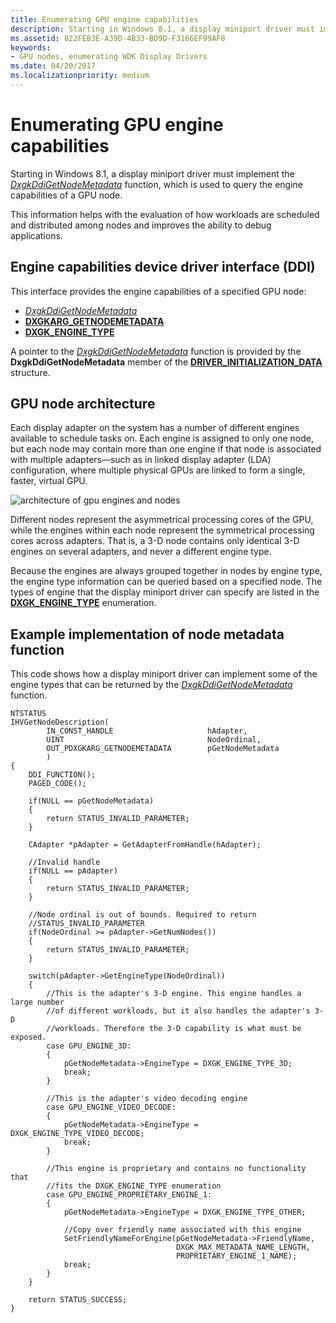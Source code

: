 ```yaml
---
title: Enumerating GPU engine capabilities
description: Starting in Windows 8.1, a display miniport driver must implement the DxgkDdiGetNodeMetadata function, which is used to query the engine capabilities of a GPU node.
ms.assetid: 822FEB3E-A39D-4B33-BD9D-F3166EF99AF8
keywords:
- GPU nodes, enumerating WDK Display Drivers
ms.date: 04/20/2017
ms.localizationpriority: medium
---
```


# Enumerating GPU engine capabilities


Starting in Windows 8.1, a display miniport driver must implement the [*DxgkDdiGetNodeMetadata*](https://msdn.microsoft.com/library/windows/hardware/dn265415) function, which is used to query the engine capabilities of a GPU node.

This information helps with the evaluation of how workloads are scheduled and distributed among nodes and improves the ability to debug applications.

## <span id="Engine_capabilities_device_driver_interface__DDI_"></span><span id="engine_capabilities_device_driver_interface__ddi_"></span><span id="ENGINE_CAPABILITIES_DEVICE_DRIVER_INTERFACE__DDI_"></span>Engine capabilities device driver interface (DDI)


This interface provides the engine capabilities of a specified GPU node:

-   [*DxgkDdiGetNodeMetadata*](https://msdn.microsoft.com/library/windows/hardware/dn265415)
-   [**DXGKARG\_GETNODEMETADATA**](https://msdn.microsoft.com/library/windows/hardware/dn265405)
-   [**DXGK\_ENGINE\_TYPE**](https://msdn.microsoft.com/library/windows/hardware/dn265417)

A pointer to the [*DxgkDdiGetNodeMetadata*](https://msdn.microsoft.com/library/windows/hardware/dn265415) function is provided by the **DxgkDdiGetNodeMetadata** member of the [**DRIVER\_INITIALIZATION\_DATA**](https://msdn.microsoft.com/library/windows/hardware/ff556169) structure.

## <span id="GPU_node_architecture"></span><span id="gpu_node_architecture"></span><span id="GPU_NODE_ARCHITECTURE"></span>GPU node architecture


Each display adapter on the system has a number of different engines available to schedule tasks on. Each engine is assigned to only one node, but each node may contain more than one engine if that node is associated with multiple adapters—such as in linked display adapter (LDA) configuration, where multiple physical GPUs are linked to form a single, faster, virtual GPU.

![architecture of gpu engines and nodes](images/gpu-engine-node-architecture.png)

Different nodes represent the asymmetrical processing cores of the GPU, while the engines within each node represent the symmetrical processing cores across adapters. That is, a 3-D node contains only identical 3-D engines on several adapters, and never a different engine type.

Because the engines are always grouped together in nodes by engine type, the engine type information can be queried based on a specified node. The types of engine that the display miniport driver can specify are listed in the [**DXGK\_ENGINE\_TYPE**](https://msdn.microsoft.com/library/windows/hardware/dn265417) enumeration.

## <span id="Example_implementation_of_node_metadata_function"></span><span id="example_implementation_of_node_metadata_function"></span><span id="EXAMPLE_IMPLEMENTATION_OF_NODE_METADATA_FUNCTION"></span>Example implementation of node metadata function


This code shows how a display miniport driver can implement some of the engine types that can be returned by the [*DxgkDdiGetNodeMetadata*](https://msdn.microsoft.com/library/windows/hardware/dn265415) function.

```ManagedCPlusPlus
NTSTATUS
IHVGetNodeDescription(
        IN_CONST_HANDLE                     hAdapter,
        UINT                                NodeOrdinal,
        OUT_PDXGKARG_GETNODEMETADATA        pGetNodeMetadata
        )
{
    DDI_FUNCTION();
    PAGED_CODE();

    if(NULL == pGetNodeMetadata)
    {
        return STATUS_INVALID_PARAMETER;
    }

    CAdapter *pAdapter = GetAdapterFromHandle(hAdapter);

    //Invalid handle
    if(NULL == pAdapter)
    {
        return STATUS_INVALID_PARAMETER;
    }

    //Node ordinal is out of bounds. Required to return
    //STATUS_INVALID_PARAMETER
    if(NodeOrdinal >= pAdapter->GetNumNodes())
    {
        return STATUS_INVALID_PARAMETER;
    }

    switch(pAdapter->GetEngineType(NodeOrdinal))
    {
        //This is the adapter's 3-D engine. This engine handles a large number
        //of different workloads, but it also handles the adapter's 3-D 
        //workloads. Therefore the 3-D capability is what must be exposed.
        case GPU_ENGINE_3D:
        {
            pGetNodeMetadata->EngineType = DXGK_ENGINE_TYPE_3D;
            break;
        }

        //This is the adapter's video decoding engine
        case GPU_ENGINE_VIDEO_DECODE:
        {
            pGetNodeMetadata->EngineType = DXGK_ENGINE_TYPE_VIDEO_DECODE;
            break;
        }

        //This engine is proprietary and contains no functionality that
        //fits the DXGK_ENGINE_TYPE enumeration
        case GPU_ENGINE_PROPRIETARY_ENGINE_1:
        {
            pGetNodeMetadata->EngineType = DXGK_ENGINE_TYPE_OTHER;

            //Copy over friendly name associated with this engine
            SetFriendlyNameForEngine(pGetNodeMetadata->FriendlyName,
                                     DXGK_MAX_METADATA_NAME_LENGTH,
                                     PROPRIETARY_ENGINE_1_NAME);
            break;
        }
    }

    return STATUS_SUCCESS;
}
```

 

 





